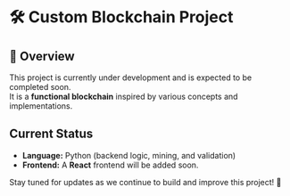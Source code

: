 # 🛠️ Custom Blockchain Project  

## 📌 Overview  
This project is currently under development and is expected to be completed soon.  
It is a **functional blockchain** inspired by various concepts and implementations.  

## Current Status  
- **Language:** Python (backend logic, mining, and validation)  
- **Frontend:** A **React** frontend will be added soon.  

Stay tuned for updates as we continue to build and improve this project! 🚀  

